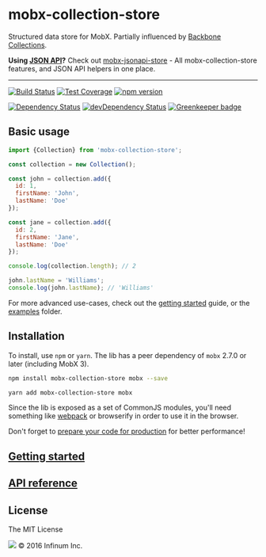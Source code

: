 # mobx-collection-store

Structured data store for MobX. Partially influenced by [Backbone Collections](http://backbonejs.org/#Collection).

**Using [JSON API](http://jsonapi.org/)?** Check out [mobx-jsonapi-store](https://github.com/infinum/mobx-jsonapi-store) - All mobx-collection-store features, and JSON API helpers in one place.

***

[![Build Status](https://travis-ci.org/infinum/mobx-collection-store.svg?branch=master)](https://travis-ci.org/infinum/mobx-collection-store)
[![Test Coverage](https://codeclimate.com/github/infinum/mobx-collection-store/badges/coverage.svg)](https://codeclimate.com/github/infinum/mobx-collection-store/coverage)
[![npm version](https://badge.fury.io/js/mobx-collection-store.svg)](https://badge.fury.io/js/mobx-collection-store)

[![Dependency Status](https://david-dm.org/infinum/mobx-collection-store.svg)](https://david-dm.org/infinum/mobx-collection-store)
[![devDependency Status](https://david-dm.org/infinum/mobx-collection-store/dev-status.svg)](https://david-dm.org/infinum/mobx-collection-store#info=devDependencies)
[![Greenkeeper badge](https://badges.greenkeeper.io/infinum/mobx-collection-store.svg)](https://greenkeeper.io/)

## Basic usage

```javascript
import {Collection} from 'mobx-collection-store';

const collection = new Collection();

const john = collection.add({
  id: 1,
  firstName: 'John',
  lastName: 'Doe'
});

const jane = collection.add({
  id: 2,
  firstName: 'Jane',
  lastName: 'Doe'
});

console.log(collection.length); // 2

john.lastName = 'Williams';
console.log(john.lastName); // 'Williams'
```

For more advanced use-cases, check out the [getting started](https://github.com/infinum/mobx-collection-store/wiki/Getting-started) guide, or the [examples](examples) folder.

## Installation

To install, use `npm` or `yarn`. The lib has a peer dependency of `mobx` 2.7.0 or later (including MobX 3).

```bash
npm install mobx-collection-store mobx --save
```

```bash
yarn add mobx-collection-store mobx
```

Since the lib is exposed as a set of CommonJS modules, you'll need something like [webpack](https://webpack.js.org/) or browserify in order to use it in the browser.

Don't forget to [prepare your code for production](https://webpack.js.org/guides/production/) for better performance!

## [Getting started](https://github.com/infinum/mobx-collection-store/wiki/Getting-started)

## [API reference](https://github.com/infinum/mobx-collection-store/wiki/API-reference)

## License

The MIT License

![](https://assets.infinum.co/assets/brand-logo-9e079bfa1875e17c8c1f71d1fee49cf0.svg) © 2016 Infinum Inc.
